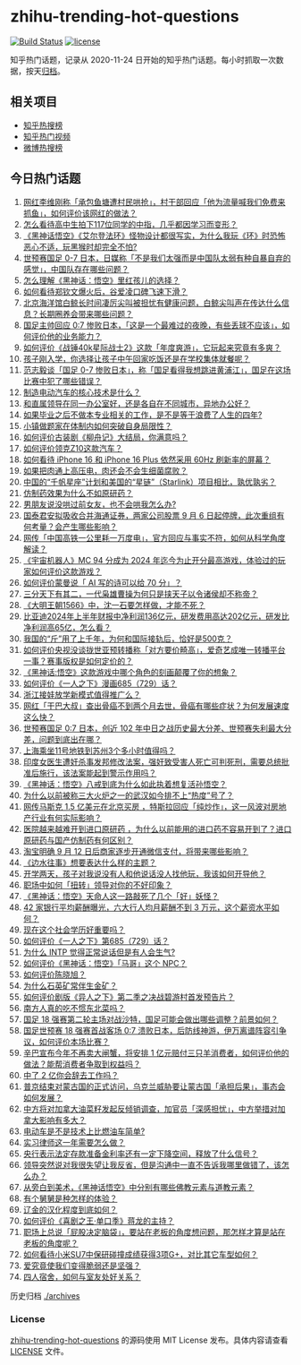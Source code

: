 # zhihu-trending-hot-questions

[![Build Status](https://github.com/justjavac/zhihu-trending-hot-questions/workflows/ci/badge.svg?branch=master)](https://github.com/justjavac/zhihu-trending-hot-questions/actions)
[![license](https://img.shields.io/github/license/justjavac/zhihu-trending-hot-questions)](https://github.com/justjavac/zhihu-trending-hot-questions/blob/master/LICENSE)

知乎热门话题，记录从 2020-11-24
日开始的知乎热门话题。每小时抓取一次数据，按天[归档](./archives)。

## 相关项目

- [知乎热搜榜](https://github.com/justjavac/zhihu-trending-top-search)
- [知乎热门视频](https://github.com/justjavac/zhihu-trending-hot-video)
- [微博热搜榜](https://github.com/justjavac/weibo-trending-hot-search)

## 今日热门话题

<!-- BEGIN -->
<!-- 最后更新时间 Fri Sep 06 2024 12:20:58 GMT+0800 (China Standard Time) -->

1. [网红李维刚称「承包鱼塘遭村民哄抢」，村干部回应「他为流量喊我们免费来抓鱼」，如何评价该网红的做法？](https://www.zhihu.com/question/666272922)
1. [怎么看待高中生拍下117位同学的中指，几乎都因学习而变形？](https://www.zhihu.com/question/666290375)
1. [《黑神话悟空》《艾尔登法环》怪物设计都很写实，为什么我玩《环》时恐怖恶心不适，玩黑猴时却完全不怕?](https://www.zhihu.com/question/666184626)
1. [世预赛国足 0-7 日本，日媒称「不是我们太强而是中国队太弱有种自暴自弃的感觉」，中国队存在哪些问题？](https://www.zhihu.com/question/666342348)
1. [怎么理解《黑神话：悟空》里红孩儿的选择？](https://www.zhihu.com/question/665889059)
1. [如何看待郑钦文爆火后，谷爱凌口碑飞速下滑？](https://www.zhihu.com/question/664263495)
1. [北京海洋馆白鲸长时间凄厉尖叫被担忧有健康问题，白鲸尖叫声在传达什么信息？长期圈养会带来哪些问题？](https://www.zhihu.com/question/666340522)
1. [国足主帅回应 0:7 惨败日本，「这是一个最难过的夜晚，有些丢球不应该」，如何评价他的业务能力？](https://www.zhihu.com/question/666344925)
1. [如何评价《战锤40k星际战士2》这款「年度爽游」，它玩起来究竟有多爽？](https://www.zhihu.com/question/666275284)
1. [孩子刚入学，你选择让孩子中午回家吃饭还是在学校集体就餐呢？](https://www.zhihu.com/question/665781073)
1. [范志毅谈「国足 0-7 惨败日本」，称「国足看得我想跳进黄浦江」，国足在这场比赛中犯了哪些错误？](https://www.zhihu.com/question/666301785)
1. [制造电动汽车的核心技术是什么？](https://www.zhihu.com/question/574243708)
1. [和直属领导在同一办公室好，还是各自在不同城市，异地办公好？](https://www.zhihu.com/question/666060932)
1. [如果毕业之后不做本专业相关的工作，是不是等于浪费了人生的四年?](https://www.zhihu.com/question/666248206)
1. [小镇做题家在体制内如何突破自身局限性？](https://www.zhihu.com/question/665722350)
1. [如何评价古装剧《柳舟记》大结局，你满意吗？](https://www.zhihu.com/question/665013567)
1. [如何评价领克Z10这款汽车？](https://www.zhihu.com/question/665967544)
1. [如何看待 iPhone 16 和 iPhone 16 Plus 依然采用 60Hz 刷新率的屏幕？](https://www.zhihu.com/question/665832611)
1. [如果把肉通上高压电，肉还会不会生细菌腐败？](https://www.zhihu.com/question/646357797)
1. [中国的“千帆星座”计划和美国的“星链”（Starlink）项目相比，孰优孰劣？](https://www.zhihu.com/question/666247259)
1. [仿制药效果为什么不如原研药？](https://www.zhihu.com/question/618350435)
1. [男朋友说没哄过前女友，也不会哄我怎么办?](https://www.zhihu.com/question/666344135)
1. [国泰君安拟吸收合并海通证券，两家公司股票 9 月 6 日起停牌，此次重组有何考量？会产生哪些影响？](https://www.zhihu.com/question/666310136)
1. [网传「中国高铁一公里耗一万度电」，官方回应与事实不符，如何从科学角度解读？](https://www.zhihu.com/question/666285282)
1. [《宇宙机器人》MC 94 分成为 2024 年迄今为止开分最高游戏，体验过的玩家如何评价这款游戏？](https://www.zhihu.com/question/666299112)
1. [如何评价蒙曼说「 AI 写的诗可以给 70 分」？](https://www.zhihu.com/question/666280599)
1. [三分天下有其二，一代枭雄曹操为何只是挟天子以令诸侯却不称帝？](https://www.zhihu.com/question/661207809)
1. [《大明王朝1566》中，沈一石要怎样做，才能不死？](https://www.zhihu.com/question/361368428)
1. [比亚迪2024年上半年财报中净利润136亿元，研发费用高达202亿元，研发比净利润高65亿，怎么看？](https://www.zhihu.com/question/666264515)
1. [我国的“斤”用了上千年，为何和国际接轨后，恰好是500克？](https://www.zhihu.com/question/666172030)
1. [如何评价央视没谈拢世亚预转播称「对方要价畸高」，爱奇艺成唯一转播平台一事？赛事版权是如何定价的？](https://www.zhihu.com/question/666285343)
1. [《黑神话:悟空》这款游戏中哪个角色的刻画颠覆了你的想象？](https://www.zhihu.com/question/664947715)
1. [如何评价《一人之下》漫画685（729）话？](https://www.zhihu.com/question/666312932)
1. [浙江接娃放学新模式值得推广么？](https://www.zhihu.com/question/666130528)
1. [网红「干巴大叔」查出骨癌不到两个月去世，骨癌有哪些症状？为何发展速度这么快？](https://www.zhihu.com/question/666183340)
1. [世预赛国足 0:7 日本，创近 102 年中日之战历史最大分差、世预赛失利最大分差，问题到底出在哪？](https://www.zhihu.com/question/666299083)
1. [上海乘坐11号地铁到苏州3个多小时值得吗？](https://www.zhihu.com/question/609601860)
1. [印度女医生遭奸杀事发邦修改法案，强奸致受害人死亡可判死刑，需要总统批准后施行，该法案能起到警示作用吗？](https://www.zhihu.com/question/666252708)
1. [《黑神话：悟空》八戒到底为什么如此执着想复活孙悟空？](https://www.zhihu.com/question/665995153)
1. [为什么以前被称三大火炉之一的武汉如今排不上“热度”号了？](https://www.zhihu.com/question/661922575)
1. [网传马斯克 1.5 亿美元在北京买房 ，特斯拉回应「纯炒作」，这一风波对房地产行业有何实际影响？](https://www.zhihu.com/question/666274557)
1. [医院越来越难开到进口原研药 ，为什么以前能用的进口药不容易开到了？进口原研药与国产仿制药有何区别？](https://www.zhihu.com/question/666164888)
1. [淘宝明确 9 月 12 日后商家逐步开通微信支付，将带来哪些影响？](https://www.zhihu.com/question/666283186)
1. [《边水往事》想要表达什么样的主题？](https://www.zhihu.com/question/666191026)
1. [开学两天，孩子对我说没有人和他说话没人找他玩，我该如何开导他？](https://www.zhihu.com/question/663485768)
1. [职场中如何「扭转」领导对你的不好印象？](https://www.zhihu.com/question/665888952)
1. [《黑神话：悟空》天命人这一路敲死了几个「好」妖怪？](https://www.zhihu.com/question/665616890)
1. [42 家银行平均薪酬曝光，六大行人均月薪酬不到 3 万元，这个薪资水平如何？](https://www.zhihu.com/question/666071365)
1. [现在这个社会学历好重要吗？](https://www.zhihu.com/question/666001173)
1. [如何评价《一人之下》第685（729）话？](https://www.zhihu.com/question/666301881)
1. [为什么 INTP 觉得正常说话但是有人会生气?](https://www.zhihu.com/question/665529603)
1. [如何评价《黑神话：悟空》「马哥」这个 NPC？](https://www.zhihu.com/question/665619846)
1. [如何评价陈晓旭？](https://www.zhihu.com/question/357725793)
1. [为什么石英矿常伴生金矿？](https://www.zhihu.com/question/32093390)
1. [如何评价剧版《异人之下》第二季之决战碧游村首发预告片？](https://www.zhihu.com/question/666176249)
1. [南方人真的吃不惯东北菜吗？](https://www.zhihu.com/question/665803261)
1. [国足 18 强赛第二轮主场对战沙特，国足可能会做出哪些调整？前景如何？](https://www.zhihu.com/question/666300497)
1. [国足世预赛 18 强赛首战客场 0:7 溃败日本，后防线神游，伊万离谱阵容引争议，如何评价本场比赛？](https://www.zhihu.com/question/666269941)
1. [辛巴宣布今年不再卖大闸蟹，将安排 1 亿元赔付三只羊消费者，如何评价他的做法？能帮消费者争取到权益吗？](https://www.zhihu.com/question/666212183)
1. [中了 2 亿你会辞去工作吗？](https://www.zhihu.com/question/663383826)
1. [普京结束对蒙古国的正式访问，乌克兰威胁要让蒙古国「承担后果」，事态会如何发展？](https://www.zhihu.com/question/666160790)
1. [中方将对加拿大油菜籽发起反倾销调查，加官员「深感担忧」，中方举措对加拿大影响有多大？](https://www.zhihu.com/question/666189439)
1. [电动车是不是技术上比燃油车简单?](https://www.zhihu.com/question/506995666)
1. [实习律师这一年需要怎么做？](https://www.zhihu.com/question/345218273)
1. [央行表示法定存款准备金利率还有一定下降空间，释放了什么信号？](https://www.zhihu.com/question/666279185)
1. [领导突然说对我很失望让我反省，但是沟通中一直不告诉我哪里做错了，该怎么办？](https://www.zhihu.com/question/665986806)
1. [从旁白到美术，《黑神话悟空》中分别有哪些佛教元素与道教元素？](https://www.zhihu.com/question/664774533)
1. [有个舅舅是种怎样的体验？](https://www.zhihu.com/question/265918018)
1. [辽金的汉化程度到底如何？](https://www.zhihu.com/question/56268740)
1. [如何评价《喜剧之王·单口季》蒋龙的主持？](https://www.zhihu.com/question/665202126)
1. [职场上总说「屁股决定脑袋」，要站在老板的角度想问题，那怎样才算是站在老板的角度呢？](https://www.zhihu.com/question/665935210)
1. [如何看待小米SU7中保研碰撞成绩获得3项G+，对比其它车型如何？](https://www.zhihu.com/question/666264552)
1. [爱究竟使我们变得脆弱还是坚强？](https://www.zhihu.com/question/665559176)
1. [四人宿舍，如何与室友处好关系？](https://www.zhihu.com/question/664198191)

<!-- END -->

历史归档 [./archives](./archives)

### License

[zhihu-trending-hot-questions](https://github.com/justjavac/zhihu-trending-hot-questions)
的源码使用 MIT License 发布。具体内容请查看 [LICENSE](./LICENSE) 文件。
